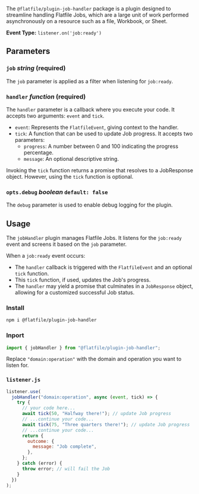 <!-- START_INFOCARD -->

The `@flatfile/plugin-job-handler` package is a plugin designed to streamline handling Flatfile Jobs, which are a large unit of work performed asynchronously on a resource such as a file, Workbook, or Sheet.

**Event Type:**
`listener.on('job:ready')`

<!-- END_INFOCARD -->

## Parameters

### `job` *string* (required)

The `job` parameter is applied as a filter when listening for `job:ready`.


### `handler` *function* (required)

The `handler` parameter is a callback where you execute your code. It accepts two arguments: `event` and `tick`.

- `event`: Represents the `FlatfileEvent`, giving context to the handler.
- `tick`: A function that can be used to update Job progress. It accepts two parameters:
  - `progress`: A number between 0 and 100 indicating the progress percentage.
  - `message`: An optional descriptive string.

Invoking the `tick` function returns a promise that resolves to a JobResponse object. However, using the `tick` function is optional.


### `opts.debug` *boolean* `default: false`

The `debug` parameter is used to enable debug logging for the plugin.



## Usage

The `jobHandler` plugin manages Flatfile Jobs. It listens for the `job:ready` event and screens it based on the `job` parameter.

When a `job:ready` event occurs:

- The `handler` callback is triggered with the `FlatfileEvent` and an optional `tick` function.
- This `tick` function, if used, updates the Job's progress.
- The `handler` may yield a promise that culminates in a `JobResponse` object, allowing for a customized successful Job status.

### Install

```bash install
npm i @flatfile/plugin-job-handler
```

### Inport

```js import
import { jobHandler } from "@flatfile/plugin-job-handler";
```

Replace `"domain:operation"` with the domain and operation you want to listen for.


### `listener.js`

```js listener.js
listener.use(
  jobHandler("domain:operation", async (event, tick) => {
    try {
      // your code here...
      await tick(50, "Halfway there!"); // update Job progress
      // ...continue your code...
      await tick(75, "Three quarters there!"); // update Job progress
      // ...continue your code...
      return {
        outcome: {
          message: "Job complete",
        },
      };
    } catch (error) {
      throw error; // will fail the Job
    }
  })
);
```
